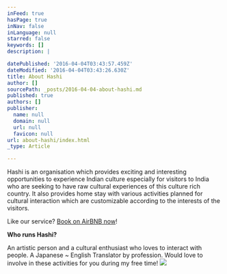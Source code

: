 ```yaml
---
inFeed: true
hasPage: true
inNav: false
inLanguage: null
starred: false
keywords: []
description: |

datePublished: '2016-04-04T03:43:57.459Z'
dateModified: '2016-04-04T03:43:26.630Z'
title: About Hashi
author: []
sourcePath: _posts/2016-04-04-about-hashi.md
published: true
authors: []
publisher:
  name: null
  domain: null
  url: null
  favicon: null
url: about-hashi/index.html
_type: Article

---
```

Hashi is an organisation which provides exciting and interesting opportunities to experience Indian culture especially for visitors to India who are seeking to have raw cultural experiences of this culture rich country. It also provides home stay with various activities planned for cultural interaction which are customizable according to the interests of the visitors.

Like our service? [Book on AirBNB now][0]!

**Who runs Hashi?**

An artistic person and a cultural enthusiast who loves to interact with people. A Japanese ~ English Translator by profession. Would love to involve in these activities for you during my free time!
![](https://the-grid-user-content.s3-us-west-2.amazonaws.com/1ca40dc8-e5b9-41f7-b109-87af5b9567e6.jpg)

[0]: https://www.airbnb.com/rooms/7424454
